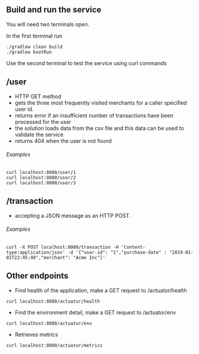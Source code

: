 ## Build and run the service

You will need two terminals open.

In the first terminal run

    ./gradlew clean build
    ./gradlew bootRun

Use the second terminal to test the service using curl commands

## /user
- HTTP GET method
- gets the three most frequently visited merchants for a caller specified user id.
- returns error if an insufficient number of transactions have been processed for the user
- the solution loads data from the csv file and this data can be used to validate the service
- returns 404 when the user is not found

###### Examples
```
curl localhost:8080/user/1
curl localhost:8080/user/2
curl localhost:8080/user/3
```

## /transaction
- accepting a JSON message as an HTTP POST.

###### Examples
```
curl -X POST localhost:8080/transaction -H 'Content-type:application/json' -d '{"user-id": "1","purchase-date" : "2019-01-01T22:45:40","merchant": "Acme Inc"}'

```

## Other endpoints
- Find health of the application, make a GET request to /actuator/health
```
curl localhost:8080/actuator/health
```
- Find the environment detail, make a GET request to /actuator/env
```
curl localhost:8080/actuator/env
```
- Retrieves metrics
```
curl localhost:8080/actuator/metrics
```